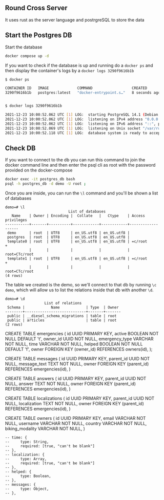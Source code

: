 ## Round Cross Server
It uses rust as the server language and postrgreSQL to store the data

## Start the Postgres DB
Start the database 
```sh
docker compose up -d
```

If you want to check if the database is up and running do a `docker ps` and then display the container's logs by a `docker logs 3290f9616b1b`
```sh
$ docker ps

CONTAINER ID   IMAGE             COMMAND                  CREATED         STATUS         PORTS                    NAMES
3290f9616b1b   postgres:latest   "docker-entrypoint.s…"   8 seconds ago   Up 6 seconds   0.0.0.0:5432->5432/tcp   postgres_db


$ docker logs 3290f9616b1b

2021-12-23 10:00:52.062 UTC [1] LOG:  starting PostgreSQL 14.1 (Debian 14.1-1.pgdg110+1) on x86_64-pc-linux-gnu, compiled by gcc (Debian 10.2.1-6) 10.2.1 20210110, 64-bit
2021-12-23 10:00:52.062 UTC [1] LOG:  listening on IPv4 address "0.0.0.0", port 5432
2021-12-23 10:00:52.062 UTC [1] LOG:  listening on IPv6 address "::", port 5432
2021-12-23 10:00:52.069 UTC [1] LOG:  listening on Unix socket "/var/run/postgresql/.s.PGSQL.5432"
2021-12-23 10:00:52.118 UTC [1] LOG:  database system is ready to accept connections
```

## Check DB
If you want to connect to the db you can run this command to join the docker
command line and then enter the psql cli as root with the password provided on the docker-compose

```sh
docker exec -it postgres_db bash
psql -h postgres_db -d demo -U root ;
```
Once you are inside, you can run the `\l` command and you'll be shown a list of databases
```
demo=# \l
                             List of databases
   Name    | Owner | Encoding |  Collate   |   Ctype    | Access privileges 
-----------+-------+----------+------------+------------+-------------------
 demo      | root  | UTF8     | en_US.utf8 | en_US.utf8 | 
 postgres  | root  | UTF8     | en_US.utf8 | en_US.utf8 | 
 template0 | root  | UTF8     | en_US.utf8 | en_US.utf8 | =c/root          +
           |       |          |            |            | root=CTc/root
 template1 | root  | UTF8     | en_US.utf8 | en_US.utf8 | =c/root          +
           |       |          |            |            | root=CTc/root
(4 rows)
```
The table we created is the demo, so we'll connect to that db by running `\c demo`, which will allow us to list the relations inside that db with another `\d`.
```
demo=# \d
                  List of relations
 Schema |            Name            | Type  | Owner 
--------+----------------------------+-------+-------
 public | __diesel_schema_migrations | table | root
 public | articles                   | table | root
(2 rows)
```




CREATE TABLE emergencies (
    id UUID PRIMARY KEY,
    active BOOLEAN NOT NULL DEFAULT 't',
    owner_id UUID NOT NULL,
    emergency_type VARCHAR NOT NULL,
    time VARCHAR NOT NULL,
    helped BOOLEAN NOT NULL DEFAULT 'f',
    owner FOREIGN KEY (owner_id) REFERENCES owners(id),
);

CREATE TABLE messages (
    id UUID PRIMARY KEY,
    parent_id UUID NOT NULL,
    message_text TEXT NOT NULL,
    owner FOREIGN KEY (parent_id) REFERENCES emergencies(id),
)

CREATE TABLE answers (
    id UUID PRIMARY KEY,
    parent_id UUID NOT NULL,
    answer TEXT NOT NULL,
    owner FOREIGN KEY (parent_id) REFERENCES emergencies(id),
)

CREATE TABLE localizations (
    id UUID PRIMARY KEY,
    parent_id UUID NOT NULL,
    localization TEXT NOT NULL,
    owner FOREIGN KEY (parent_id) REFERENCES emergencies(id),
)

CREATE TABLE owners (
    id UUID PRIMARY KEY,
    email VARCHAR NOT NULL,
    username VARCHAR NOT NULL,
    country VARCHAR NOT NULL,
    biking_modality VARCHAR NOT NULL,
)


    -- time: {
    --     type: String,
    --     required: [true, "can't be blank"]
	-- },
    -- localization: {
    --     type: Array,
    --     required: [true, "can't be blank"]
	-- },
    -- helped: {
    --     type: Boolean,
	-- },
    -- messages: {
    --     type: Object,
	-- },